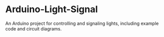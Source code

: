# Arduino-Light-Signal
An Arduino project for controlling and signaling lights, including example code and circuit diagrams.
